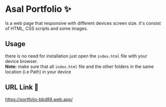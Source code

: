 # Asal Portfolio :sparkles:

Is a web page that responsive with different devices screen size.
it's consist of HTML, CSS scripts and some images. 
## Usage
there is no need for installation just open the `index.html` file with your device browser.  
**Note:** make sure that all `index.html` file and the other folders in the same location (i.e Path) in your device
## URL Link :link:
https://portfolio-bbd88.web.app/ 
